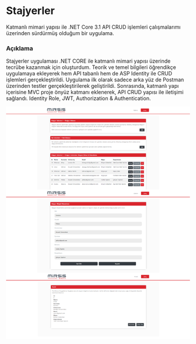 # Stajyerler
Katmanlı mimari yapısı ile .NET Core 3.1 API CRUD işlemleri çalışmalarımı üzerinden sürdürmüş olduğum bir uygulama.
### Açıklama
Stajyerler uygulaması .NET CORE ile katmanlı mimari yapısı üzerinde tecrübe kazanmak için oluşturdum.
Teorik ve temel bilgileri öğrendikçe uygulamaya ekleyerek hem API tabanlı hem de ASP Identity ile CRUD işlemleri gerçekleştirildi.
Uygulama ilk olarak sadece arka yüz de Postman üzerinden testler gerçekleştirilerek geliştirildi. 
Sonrasında, katmanlı yapı içerisine MVC proje önyüz katmanı eklenerek, API CRUD yapısı ile iletişimi sağlandı.
Identity Role, JWT, Authorization & Authentication.

![](stajyerlerpng.png)
